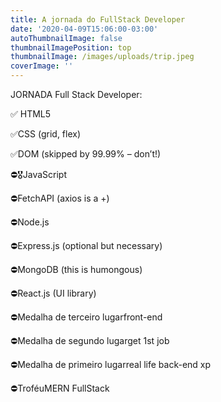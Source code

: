 ```yaml
---
title: A jornada do FullStack Developer
date: '2020-04-09T15:06:00-03:00'
autoThumbnailImage: false
thumbnailImagePosition: top
thumbnailImage: /images/uploads/trip.jpeg
coverImage: ''
---
```

JORNADA Full Stack Developer: 

✅ HTML5

✅CSS (grid, flex)

✅DOM (skipped by 99.99% – don’t!)

⛔️🎖JavaScript

⛔️FetchAPI (axios is a +)

⛔️Node.js

⛔️Express.js (optional but necessary)

⛔️MongoDB (this is humongous)

⛔️React.js (UI library)

⛔️Medalha de terceiro lugarfront-end

⛔️Medalha de segundo lugarget 1st job

⛔️Medalha de primeiro lugarreal life back-end xp

⛔️TroféuMERN FullStack
